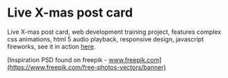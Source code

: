 # Live X-mas post card
Live X-mas post card, web development training project, features complex css animations, html 5 audio playback, responsive design, javascript fireworks, see it in action [here](https://aseeva-es.github.io/xmas-card/index.html).

[Inspiration PSD found on freepik - www.freepik.com](https://www.freepik.com/free-photos-vectors/banner)